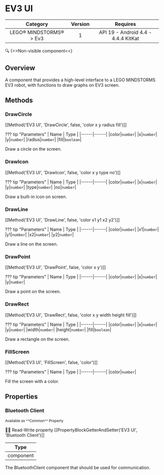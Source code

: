 # EV3 UI

| Category | Version | Requires |
|:--------:|:-------:|:--------:|
|LEGO® MINDSTORMS® > Ev3|1|API 19 - Android 4.4 - 4.4.4 KitKat|

:mag: {>>Non-visible component<<}

## Overview

A component that provides a high-level interface to a LEGO MINDSTORMS EV3 robot, with functions to draw graphs on EV3 screen.

## Methods

### DrawCircle

[[Method('EV3 UI', 'DrawCircle', false, 'color x y radius fill')]]

??? tip "Parameters"
    | Name | Type |
    |------|------|
    |color|`number`|
    |x|`number`|
    |y|`number`|
    |radius|`number`|
    |fill|`boolean`|


Draw a circle on the screen.

### DrawIcon

[[Method('EV3 UI', 'DrawIcon', false, 'color x y type no')]]

??? tip "Parameters"
    | Name | Type |
    |------|------|
    |color|`number`|
    |x|`number`|
    |y|`number`|
    |type|`number`|
    |no|`number`|


Draw a built-in icon on screen.

### DrawLine

[[Method('EV3 UI', 'DrawLine', false, 'color x1 y1 x2 y2')]]

??? tip "Parameters"
    | Name | Type |
    |------|------|
    |color|`number`|
    |x1|`number`|
    |y1|`number`|
    |x2|`number`|
    |y2|`number`|


Draw a line on the screen.

### DrawPoint

[[Method('EV3 UI', 'DrawPoint', false, 'color x y')]]

??? tip "Parameters"
    | Name | Type |
    |------|------|
    |color|`number`|
    |x|`number`|
    |y|`number`|


Draw a point on the screen.

### DrawRect

[[Method('EV3 UI', 'DrawRect', false, 'color x y width height fill')]]

??? tip "Parameters"
    | Name | Type |
    |------|------|
    |color|`number`|
    |x|`number`|
    |y|`number`|
    |width|`number`|
    |height|`number`|
    |fill|`boolean`|


Draw a rectangle on the screen.

### FillScreen

[[Method('EV3 UI', 'FillScreen', false, 'color')]]

??? tip "Parameters"
    | Name | Type |
    |------|------|
    |color|`number`|


Fill the screen with a color.

## Properties

### Bluetooth Client

<small>Available as ^^Common^^ Property</small>

:eyes::pencil: Read-Write property
[[PropertyBlockGetterAndSetter('EV3 UI', 'Bluetooth Client')]]

| Type |
|:----:|
|component|

The BluetoothClient component that should be used for communication.